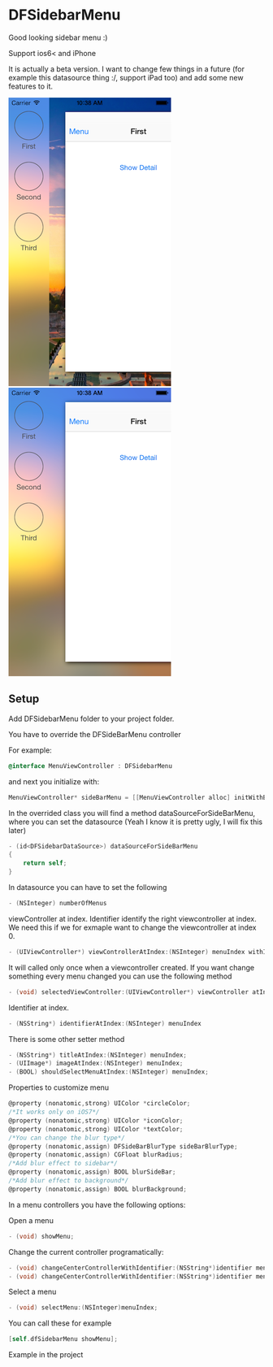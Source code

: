 DFSidebarMenu
=============

Good looking sidebar menu :)

Support ios6< and iPhone

It is actually a beta version. I want to change few things in a future (for example this datasource thing :/, support iPad too) and add some new features to it.

![alt text](/DFSidebarMenu/DFSidebarMenu/Resources/Images/example1.png)
![alt text](/DFSidebarMenu/DFSidebarMenu/Resources/Images/example2.png)

Setup
----------
Add DFSidebarMenu folder to your project folder.

You have to override the DFSideBarMenu controller

For example:

```objectivec
@interface MenuViewController : DFSidebarMenu
```

and next you initialize with:

```objectivec
MenuViewController* sideBarMenu = [[MenuViewController alloc] initWithBackgroundImage:[UIImage imageNamed:@"background"]];
```

In the overrided class you will find a method dataSourceForSideBarMenu, where you can set the datasource
(Yeah I know it is pretty ugly, I will fix this later)

```objectivec
- (id<DFSidebarDataSource>) dataSourceForSideBarMenu
{
    return self;
}
```

In datasource you can have to set the following
```objectivec
- (NSInteger) numberOfMenus
```
viewController at index. Identifier identify the right viewcontroller at index. We need this if we for exmaple want to change the viewcontroller at index 0.
```objectivec
- (UIViewController*) viewControllerAtIndex:(NSInteger) menuIndex withIdentifier:(NSString*)identifier
```
It will called only once when a viewcontroller created. If you want change something every menu changed you can use
the following method
```objectivec
- (void) selectedViewController:(UIViewController*) viewController atIndex:(NSInteger) menuIndex;
```

Identifier at index. 
```objectivec
- (NSString*) identifierAtIndex:(NSInteger) menuIndex
```

There is some other setter method
```objectivec
- (NSString*) titleAtIndex:(NSInteger) menuIndex;
- (UIImage*) imageAtIndex:(NSInteger) menuIndex;
- (BOOL) shouldSelectMenuAtIndex:(NSInteger) menuIndex;
```

Properties to customize menu
```objectivec
@property (nonatomic,strong) UIColor *circleColor;
/*It works only on iOS7*/
@property (nonatomic,strong) UIColor *iconColor;
@property (nonatomic,strong) UIColor *textColor;
/*You can change the blur type*/
@property (nonatomic,assign) DFSideBarBlurType sideBarBlurType;
@property (nonatomic,assign) CGFloat blurRadius;
/*Add blur effect to sidebar*/
@property (nonatomic,assign) BOOL blurSideBar;
/*Add blur effect to background*/
@property (nonatomic,assign) BOOL blurBackground;
```

In a menu controllers you have the following options:

Open a menu
```objectivec
- (void) showMenu;
```
Change the current controller programatically:
```objectivec
- (void) changeCenterControllerWithIdentifier:(NSString*)identifier menuIndex:(NSInteger) menuIndex;
- (void) changeCenterControllerWithIdentifier:(NSString*)identifier menuIndex:(NSInteger) menuIndex animated:(BOOL) animated direction:(BOOL) isNext;
```
Select a menu 
```objectivec
- (void) selectMenu:(NSInteger)menuIndex;
```

You can call these for example
```objectivec
[self.dfSidebarMenu showMenu];
```

Example in the project
